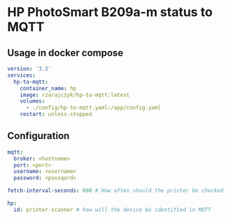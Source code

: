 # HP PhotoSmart B209a-m status to MQTT

## Usage in docker compose

```yaml
version: '3.2'
services:
  hp-to-mqtt:
    container_name: hp
    image: rzarajczyk/hp-to-mqtt:latest
    volumes:
      - ./config/hp-to-mqtt.yaml:/app/config.yaml
    restart: unless-stopped
```

## Configuration

```yaml
mqtt:
  broker: <hostname>
  port: <port>
  username: <username>
  password: <passqord>

fetch-interval-seconds: 600 # How often should the printer be checked 

hp:
  id: printer-scanner # how will the device be identified in MQTT
```